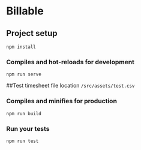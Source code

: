 # Billable

## Project setup
```
npm install
```

### Compiles and hot-reloads for development
```
npm run serve
```

##Test timesheet file location
`/src/assets/test.csv`

### Compiles and minifies for production
```
npm run build
```

### Run your tests
```
npm run test
```
